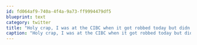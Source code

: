 ```yaml
---
id: fd064af9-740a-4f4a-9a73-ff9994479df5
blueprint: text
category: twitter
title: "Holy crap, I was at the CIBC when it got robbed today but didn't know.  All I saw were bank employees scrambling to close the doors"
caption: "Holy crap, I was at the CIBC when it got robbed today but didn't know.  All I saw were bank employees scrambling to close the doors"
---
```

